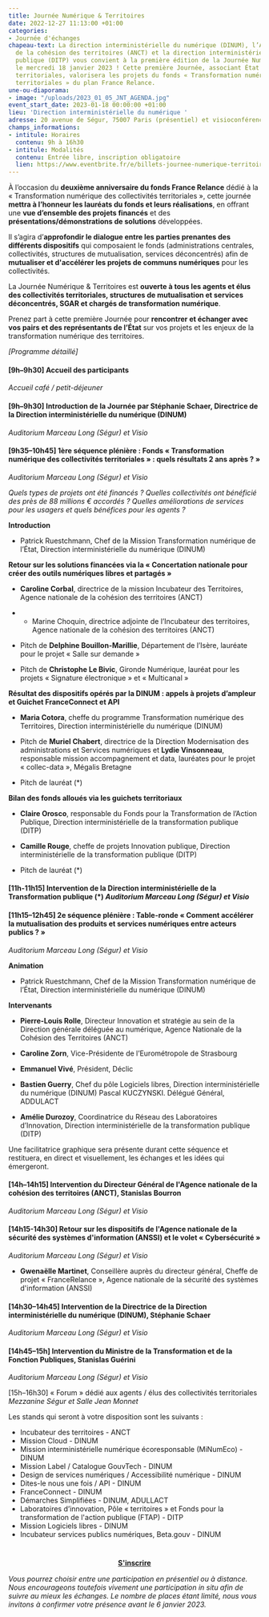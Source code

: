 ```yaml
---
title: Journée Numérique & Territoires
date: 2022-12-27 11:13:00 +01:00
categories:
- Journée d'échanges
chapeau-text: La direction interministérielle du numérique (DINUM), l’Agence nationale
  de la cohésion des territoires (ANCT) et la direction interministérielle de la transformation
  publique (DITP) vous convient à la première édition de la Journée Numérique & Territoires,
  le mercredi 18 janvier 2023 ! Cette première Journée, associant État et collectivités
  territoriales, valorisera les projets du fonds « Transformation numérique des collectivités
  territoriales » du plan France Relance.
une-ou-diaporama:
- image: "/uploads/2023_01_05_JNT_AGENDA.jpg"
event_start_date: 2023-01-18 00:00:00 +01:00
lieu: 'Direction interministérielle du numérique '
adresse: 20 avenue de Ségur, 75007 Paris (présentiel) et visioconférence
champs_informations:
- intitule: Horaires
  contenu: 9h à 16h30
- intitule: Modalités
  contenu: Entrée libre, inscription obligatoire
  lien: https://www.eventbrite.fr/e/billets-journee-numerique-territoires-492720509307
---
```


À l’occasion du **deuxième anniversaire du fonds France Relance** dédié à la « Transformation numérique des collectivités territoriales », cette journée **mettra à l’honneur les lauréats du fonds et leurs réalisations**, en offrant une **vue d’ensemble des projets financés** et des **présentations/démonstrations de solutions** développées.

Il s’agira d’**approfondir le dialogue entre les parties prenantes des différents dispositifs** qui composaient le fonds (administrations centrales, collectivités, structures de mutualisation, services déconcentrés) afin de **mutualiser et d'accélérer les projets de communs numériques** pour les collectivités.

La Journée Numérique & Territoires est **ouverte à tous les agents et élus des collectivités territoriales, structures de mutualisation et services déconcentrés, SGAR et chargés de transformation numérique**.

Prenez part à cette première Journée pour **rencontrer et échanger avec vos pairs et des représentants de l’État** sur vos projets et les enjeux de la transformation numérique des territoires.

*\[Programme détaillé\]*

#### **\[9h–9h30\] Accueil des participants**

*Accueil café / petit-déjeuner*

#### **\[9h–9h30\] Introduction de la Journée par Stéphanie Schaer, Directrice de la Direction interministérielle du numérique (DINUM)**

*Auditorium Marceau Long (Ségur) et Visio*

#### **\[9h35–10h45\] 1ère séquence plénière : Fonds « Transformation numérique des collectivités territoriales » : quels résultats 2 ans après ? »**

*Auditorium Marceau Long (Ségur) et Visio*

*Quels types de projets ont été financés ? Quelles collectivités ont bénéficié des près de 88 millions € accordés ? Quelles améliorations de services pour les usagers et quels bénéfices pour les agents ?*

**Introduction**

* Patrick Ruestchmann, Chef de la Mission Transformation numérique de l’État, Direction interministérielle du numérique (DINUM)

**Retour sur les solutions financées via la « Concertation nationale pour créer des outils numériques libres et partagés »**

* **Caroline Corbal**, directrice de la mission Incubateur des Territoires, Agence nationale de la cohésion des territoires (ANCT)

* * Marine Choquin, directrice adjointe de l’Incubateur des territoires, Agence nationale de la cohésion des territoires (ANCT)

* Pitch de **Delphine Bouillon-Marillie**, Département de l’Isère, lauréate pour le projet « Salle sur demande »

* Pitch de **Christophe Le Bivic**, Gironde Numérique, lauréat pour les projets « Signature électronique » et « Multicanal »

**Résultat des dispositifs opérés par la DINUM : appels à projets d’ampleur et Guichet FranceConnect et API**

* **Maria Cotora**, cheffe du programme Transformation numérique des Territoires, Direction interministérielle du numérique (DINUM)

* Pitch de **Muriel Chabert**, directrice de la Direction Modernisation des administrations et Services numériques et **Lydie Vinsonneau**, responsable mission accompagnement et data, lauréates pour le projet « collec-data », Mégalis Bretagne

* Pitch de lauréat (*)

**Bilan des fonds alloués via les guichets territoriaux**

* **Claire Orosco**, responsable du Fonds pour la Transformation de l’Action Publique, Direction interministérielle de la transformation publique (DITP)

* **Camille Rouge**, cheffe de projets Innovation publique, Direction interministérielle de la transformation publique (DITP)

* Pitch de lauréat (*)

#### **\[11h-11h15\] Intervention de la Direction interministérielle de la Transformation publique** (*) *Auditorium Marceau Long (Ségur) et Visio*

#### **\[11h15–12h45\] 2e séquence plénière : Table-ronde « Comment accélérer la mutualisation des produits et services numériques entre acteurs publics ? »**
*Auditorium Marceau Long (Ségur) et Visio*

**Animation**

* Patrick Ruestchmann, Chef de la Mission Transformation numérique de l’État, Direction interministérielle du numérique (DINUM)

**Intervenants**

* **Pierre-Louis Rolle**, Directeur Innovation et stratégie au sein de la Direction générale déléguée au numérique, Agence Nationale de la Cohésion des Territoires (ANCT)

* **Caroline Zorn**, Vice-Présidente de l’Eurométropole de Strasbourg

* **Emmanuel Vivé**, Président, Déclic

* **Bastien Guerry**, Chef du pôle Logiciels libres, Direction interministérielle du numérique (DINUM)
Pascal KUCZYNSKI. Délégué Général, ADDULACT

* **Amélie Durozoy**, Coordinatrice du Réseau des Laboratoires d’Innovation, Direction interministérielle de la transformation publique (DITP)

Une facilitatrice graphique sera présente durant cette séquence et restituera, en direct et visuellement, les échanges et les idées qui émergeront.

#### **\[14h–14h15\] Intervention du Directeur Général de l'Agence nationale de la cohésion des territoires (ANCT), Stanislas Bourron** 
*Auditorium Marceau Long (Ségur) et Visio*

#### **\[14h15-14h30\] Retour sur les dispositifs de l'Agence nationale de la sécurité des systèmes d'information (ANSSI) et le volet « Cybersécurité »**
*Auditorium Marceau Long (Ségur) et Visio*

* **Gwenaëlle Martinet**, Conseillère auprès du directeur général, Cheffe de projet « FranceRelance », Agence nationale de la sécurité des systèmes d'information (ANSSI)

#### **\[14h30–14h45\] Intervention de la Directrice de la Direction interministérielle du numérique (DINUM), Stéphanie Schaer**
*Auditorium Marceau Long (Ségur) et Visio*

#### **\[14h45–15h\] Intervention du Ministre de la Transformation et de la Fonction Publiques, Stanislas Guérini**
*Auditorium Marceau Long (Ségur) et Visio*

[15h–16h30] « Forum » dédié aux agents / élus des collectivités territoriales
*Mezzanine Ségur et Salle Jean Monnet*

Les stands qui seront à votre disposition sont les suivants :
* Incubateur des territoires - ANCT
* Mission Cloud - DINUM
* Mission interministérielle numérique écoresponsable (MiNumEco) - DINUM
* Mission Label / Catalogue GouvTech - DINUM
* Design de services numériques / Accessibilité numérique - DINUM
* Dites-le nous une fois / API - DINUM
* FranceConnect - DINUM
* Démarches Simplifiées - DINUM, ADULLACT
* Laboratoires d’innovation, Pôle « territoires » et Fonds pour la transformation de l'action publique (FTAP) - DITP
* Mission Logiciels libres - DINUM
* Incubateur services publics numériques, Beta.gouv - DINUM

<div align="center" style="margin-bottom: 15px; margin-top: 40px"><a href="https://www.eventbrite.fr/e/billets-journee-numerique-territoires-492720509307" class="button" title="S'inscrire - Lien externe"><b>S'inscrire</b></a></div>
<p><i>Vous pourrez choisir entre une participation en présentiel ou à distance. Nous encourageons toutefois vivement une participation  in situ afin de suivre au mieux les échanges. Le nombre de places étant limité, nous vous invitons à confirmer votre présence avant le 6 janvier 2023.</i></p>